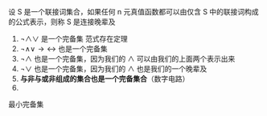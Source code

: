 设 S 是一个联接词集合，如果任何 n 元真值函数都可以由仅含 S 中的联接词构成的公式表示，则称 S 是连接晚辈及


1. $\neg \land \lor$ 是一个完备集
范式存在定理
1. $\neg \land \lor \to \leftrightarrow$ 也是一个完备集
2. $\neg \land$ 也是一个完备集，因为我们的 $\land$ 可以由我们的上面两个表示出来
3. $\neg \lor$ 也是一个完备集，因为我们的 $\land$ 也是我们的一个晚辈及
4. **与非与或非组成的集合也是一个完备集合**（数字电路）
5. 

最小完备集
